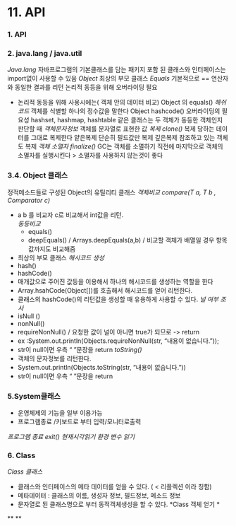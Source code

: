 
# 11. API
>
### 1. API

### 2. java.lang / java.util
  *Java.lang*
  자바프로그램의 기본클래스를 담는 패키지
  포함 된 클래스와 인터페이스는 import없이 사용할 수 있음
  *Object*
  최상의 부모 클래스 
  *Equals*
  기본적으로 == 연산자와 동일한 결과를 리턴
  논리적 동등을 위해 오버라이딩 필요
  - 논리적 동등을 위해 사용시에는( 객체 안의 데이터 비교) Object 의 equals()
  *해쉬코드*
  객체를 식별할 하나의 정수값을 말한다
  Object hashcode() 오버라이딩의 필요성
  hashset, hashmap, hashtable  같은 클래스는 두 객체가 동등한 객체인지 판단할 때
  *객체문자정보*
  객체를 문자열로 표현한 값 
  *복제 clone()*
  복제 당하는 데이터를 그대로 복제한다
  얕은복제 단순히 필드값만 복제
  깊은복제 참조하고 있는 객체도 복제
  *객체 소멸자 finalize()*
  GC는 객체를 소멸하기 직전에 마지막으로 객체의 소멸자를 실행시킨다 > 소멸자를 사용하지 않는것이 좋다

### 3.4. Object 클래스

 정적메소드들로 구성된 Object의 유틸리티 클래스
  *객체비교 compare(T a, T b , Comparator<T> c)*
  - a b 를 비교자 c로 비교해서 int값을 리턴.  
  *동등비교*
    - equals()
    - deepEquals() / Arrays.deepEquals(a,b) / 비교할 객체가 배열일 경우 항목값까지도 비교해줌
  - 최상의 부모 클래스 
  *해시코드 생성*
  - hash() 
  - hashCode()
  - 매개값으로 주어진 값등을 이용해서 하나의 해시코드를 생성하는 역할을 한다
  - Array.hsahCode(Object[])를 호출해서 해시코드를 얻어 리턴한다.
  - 클래스의 hashCode()의 리턴값을 생성할 때 유용하게 사용할 수 있다.
  *널 여부 조사*
  - isNull () 
  - nonNull()
  - requireNonNull() / 요청한 값이 널이 아니면 true가 되므로 -> return
  - ex :System.out.println(Objects.requireNonNull(str, “내용이 없습니다.”));
  - str이 null이면 우측 “ ”문장을 return
  *toString()*
  - 객체의 문자정보를 리턴한다.
  - System.out.println(Objects.toString(str, “내용이 없습니다.”))
  - str이 null이면 우측 “ ”문장을 return

### 5.System클래스
  - 운영체제의 기능을 일부 이용가능
  - 프로그램종료 /키보드로 부터 입력/모니터로출력
  
  *프로그램 종료 exit()*
  *현재시각읽기*
  *환경 변수 읽기*

### 6. Class
  *Class 클래스*
  - 클래스와 인터페이스의 메타 데이터를 얻을 수 있다. ( < 리플렉션 이라 칭함)
  - 메타데이터 : 클래스의 이름, 생성자 정보, 필드정보, 메소드 정보
  - 문자열로 된 클래스명으로 부터 동적객체생성을 할 수 있다.
  *Class 객체 얻기 *
                                        
  **
  **
  
